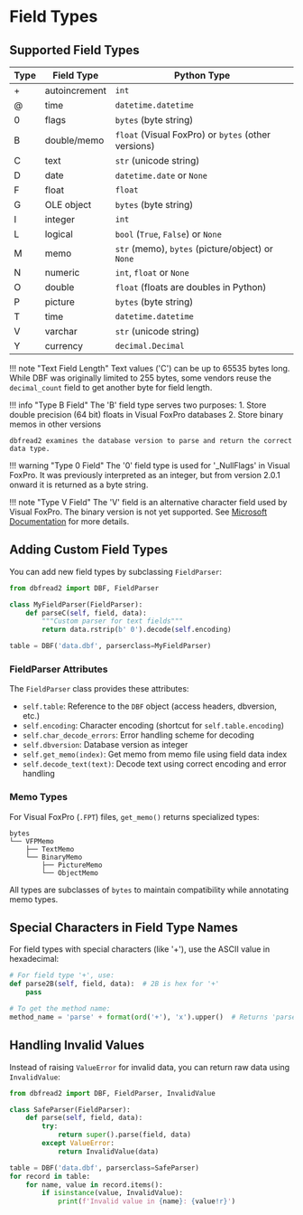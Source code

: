 # Field Types

## Supported Field Types

| Type | Field Type    | Python Type                                         |
| ---- | ------------- | --------------------------------------------------- |
| +    | autoincrement | `int`                                               |
| @    | time          | `datetime.datetime`                                 |
| 0    | flags         | `bytes` (byte string)                               |
| B    | double/memo   | `float` (Visual FoxPro) or `bytes` (other versions) |
| C    | text          | `str` (unicode string)                              |
| D    | date          | `datetime.date` or `None`                           |
| F    | float         | `float`                                             |
| G    | OLE object    | `bytes` (byte string)                               |
| I    | integer       | `int`                                               |
| L    | logical       | `bool` (`True`, `False`) or `None`                  |
| M    | memo          | `str` (memo), `bytes` (picture/object) or `None`    |
| N    | numeric       | `int`, `float` or `None`                            |
| O    | double        | `float` (floats are doubles in Python)              |
| P    | picture       | `bytes` (byte string)                               |
| T    | time          | `datetime.datetime`                                 |
| V    | varchar       | `str` (unicode string)                              |
| Y    | currency      | `decimal.Decimal`                                   |

!!! note "Text Field Length"
Text values ('C') can be up to 65535 bytes long. While DBF was originally limited to 255 bytes, some vendors reuse the `decimal_count` field to get another byte for field length.

!!! info "Type B Field"
The 'B' field type serves two purposes: 1. Store double precision (64 bit) floats in Visual FoxPro databases 2. Store binary memos in other versions

    dbfread2 examines the database version to parse and return the correct data type.

!!! warning "Type 0 Field"
The '0' field type is used for '\_NullFlags' in Visual FoxPro. It was previously interpreted as an integer, but from version 2.0.1 onward it is returned as a byte string.

!!! note "Type V Field"
The 'V' field is an alternative character field used by Visual FoxPro. The binary version is not yet supported. See [Microsoft Documentation](https://msdn.microsoft.com/en-us/library/st4a0s68%28VS.80%29.aspx) for more details.

## Adding Custom Field Types

You can add new field types by subclassing `FieldParser`:

```python
from dbfread2 import DBF, FieldParser

class MyFieldParser(FieldParser):
    def parseC(self, field, data):
        """Custom parser for text fields"""
        return data.rstrip(b' 0').decode(self.encoding)

table = DBF('data.dbf', parserclass=MyFieldParser)
```

### FieldParser Attributes

The `FieldParser` class provides these attributes:

- `self.table`: Reference to the `DBF` object (access headers, dbversion, etc.)
- `self.encoding`: Character encoding (shortcut for `self.table.encoding`)
- `self.char_decode_errors`: Error handling scheme for decoding
- `self.dbversion`: Database version as integer
- `self.get_memo(index)`: Get memo from memo file using field data index
- `self.decode_text(text)`: Decode text using correct encoding and error handling

### Memo Types

For Visual FoxPro (`.FPT`) files, `get_memo()` returns specialized types:

```
bytes
└── VFPMemo
    ├── TextMemo
    └── BinaryMemo
        ├── PictureMemo
        └── ObjectMemo
```

All types are subclasses of `bytes` to maintain compatibility while annotating memo types.

## Special Characters in Field Type Names

For field types with special characters (like '+'), use the ASCII value in hexadecimal:

```python
# For field type '+', use:
def parse2B(self, field, data):  # 2B is hex for '+'
    pass

# To get the method name:
method_name = 'parse' + format(ord('+'), 'x').upper()  # Returns 'parse2B'
```

## Handling Invalid Values

Instead of raising `ValueError` for invalid data, you can return raw data using `InvalidValue`:

```python
from dbfread2 import DBF, FieldParser, InvalidValue

class SafeParser(FieldParser):
    def parse(self, field, data):
        try:
            return super().parse(field, data)
        except ValueError:
            return InvalidValue(data)

table = DBF('data.dbf', parserclass=SafeParser)
for record in table:
    for name, value in record.items():
        if isinstance(value, InvalidValue):
            print(f'Invalid value in {name}: {value!r}')
```
